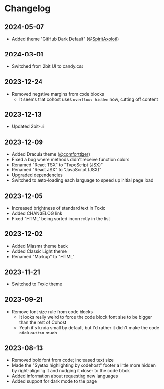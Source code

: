 # Changelog

## 2024-05-07

- Added theme "GitHub Dark Default" ([@SpiritAxolotl](https://github.com/SpiritAxolotl))

## 2024-03-01

- Switched from 2bit UI to candy.css

## 2023-12-24

- Removed negative margins from code blocks
  - It seems that cohost uses `overflow: hidden` now, cutting off content

## 2023-12-13

- Updated 2bit-ui

## 2023-12-09

- Added Dracula theme ([@comforttiger](https://github.com/comforttiger))
- Fixed a bug where methods didn't receive function colors
- Renamed "React TSX" to "TypeScript (JSX)"
- Renamed "React JSX" to "JavaScript (JSX)"
- Upgraded dependencies
- Switched to auto-loading each language to speed up initial page load

## 2023-12-05

- Increased brightness of standard text in Toxic
- Added CHANGELOG link
- Fixed "HTML" being sorted incorrectly in the list

## 2023-12-02

- Added Miasma theme back
- Added Classic Light theme
- Renamed "Markup" to "HTML"

## 2023-11-21

- Switched to Toxic theme

## 2023-09-21

- Remove font size rule from code blocks
  - It looks really weird to force the code block font size to be bigger than
    the rest of Cohost
  - Yeah it's kinda small by default, but I'd rather it didn't make the code
    stick out too much

## 2023-08-13

- Removed bold font from code; increased text size
- Made the "Syntax highlighting by codehost" footer a little more hidden by
  right-aligning it and nudging it closer to the code block
- Added information about requesting new languages
- Added support for dark mode to the page
